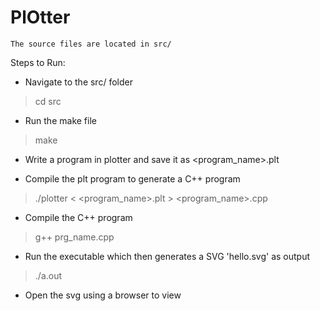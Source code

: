 # PlOtter

    The source files are located in src/
    
Steps to Run:

  - Navigate to the src/ folder
  > cd src
  
  - Run the make file
  > make

  - Write a program in plotter and save it as <program_name>.plt

  - Compile the plt program to generate a C++ program
  > ./plotter < <program_name>.plt > <program_name>.cpp

  - Compile the C++ program
  > g++ prg_name.cpp
  
  - Run the executable which then generates a SVG 'hello.svg' as output
  > ./a.out

  - Open the svg using a browser to view
